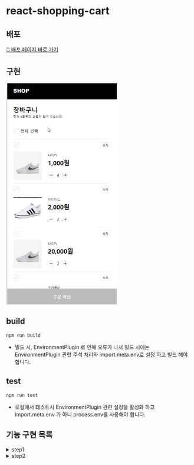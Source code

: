 # react-shopping-cart

## 배포

[🖱️ 배포 페이지 바로 가기](https://badahertz52.github.io/react-shopping-cart/dist/)

## 구현

<img src="./readmeImage/cart_step1.gif" width="300px" alt="step1_구현" />

## build

```dash
npm run build
```

- 빌드 시, EnvironmentPlugin 로 인해 오류가 나서 빌드 시에는 EnvironmentPlugin 관련 주석 처리와 import.meta.env로 설정 하고 빌드 해야 합니다.

## test

```dash
npm run test
```

- 로컬에서 테스트시 EnvironmentPlugin 관련 설정을 활성화 하고 import.meta.env 가 아니 process.env를 사용해야 합니다.

## 기능 구현 목록

<details>
  <summary>step1</summary>
  <div markdown="1">
  
### 페이지 마크업 구현
#### Page
- OrderPage
- OrderConfirmPage
#### Common
- Checkbox
- DeleteButton
- PrimaryButton
- Divider

#### OrderPage 하위 컴포넌트

- CartItem
- CartList
- OrderPrice

### 장바구니 목록 구현

#### 장바구니 API

- Suspense
- ErrorBoundary

#### 장바구니 상태

1. 장바구니 목록

- atoms
  - cartItems(CartItem(name, image, price, isChecked, quantity)[x])
  - quantity(number)

#### 장바구니가 없을 때 fallback ui

#### 새로고침 시 화면 유지 기능 구현

- 상품 체크, 상품 수량 관리

### 장바구니 상품 수량 변경

### 장바구니 상품 삭제

### 총 결제 기능 계산 구현

    1. 금액
    - selectors
      - selectedItems(cardItems에서 isChecked가 true인 item들)
      - totalPrice (orderPrice + shippingPrice)
        - orderPrice(각 cartItems의 price \* quantity)
        - shippingPrice(orderPrice)
          - 결제 금액이 10만원 이상일 경우에 무료

### 주문 확인 기능 구현

- 주문 확인 버튼을 눌렀을 때 주문 확인 페이지로 이동한다.
- 주문 확인 페이지에선 다음과 같은 데이터를 보여줄 수 있어야 한다.

  - 상품 종류
  - 상품 개수
  - 총 결제 금액

- 뒤로 가기 버튼을 누르면 다시 장바구니 목록 페이지로 이동해야한다.

  - 장바구니 목록 페이지는 이전 데이터를 유지할 수 있어야 한다.

        </div>

      </details>
    <details>
      <summary>step2</summary>
      <div markdown="1">

  ### 페이지

  - 장바구니 페이지
  - 주문 확인 페이지 (update)
  - 결제 확인 페이지 (new)

  ### 주문 확인 페이지 마크업

  - [x] 주문한 상품 : 상품명, 가격, 수량
  - [x] 쿠폰 적용 버튼 : 쿠폰 모달 창 열림
  - [x] 제주도 및 도서 산간 지역 체크 박스
  - [x] 금액
    - 주문 금액
    - 쿠폰 할인 금액
    - 배송비
    - 총 결제 금액
  - [x] 결제하기 버튼
    - 클릭 시 결제 확인 패이지로 이동

  ### 쿠폰 모달창 마크업

  - [x] 쿠폰 사용 안내 문구
  - [x] 쿠폰 목록
  - [x] 쿠폰 비활성화
    - 사용 불가한 쿠폰
    - 적용대상이 아닌 쿠폰
    - 이미 쿠폰 2개를 선택한 경우 선택되지 않은 쿠폰
  - [x] 쿠폰 적용 버튼
    - 쿠폰 적용 시 할인금액
    - 클릭 시 할인금액 적용

  ### 쿠폰 기능

  #### 쿠폰 유효성(만료 일자) 검사

  - [x] 만료일이 있는 쿠폰인 경우, 사용 날짜가 만료일 이전인지 판단한다.

  #### 쿠폰 적용 여부

  - [x] 현재 주문 상황과 비교해 쿠폰 적용 여부를 판단한다.

  #### 쿠폰 활성화, 비활성화

  - [x] 사용 불가한 쿠폰은 비활설화한다.
  - [x] 사용자가 2개의 쿠폰을 고르면, 사용 가능한 나머지 쿠폰은 비활성화 된다.
  - [x] 사용자가 2개의 쿠폰을 골랐다가 하나를 선택해제하면 4에서 비활설화 되었던 사용가능한 쿠폰들을 활성화된다.

  #### 쿠폰 할인 적용

  - [x] 쿠폰별 할인 금액을 계산한다.
  - [x] 선택한 쿠폰으로 받을 수 있는 최대 할인 금액을 적용한다.

  ### 배송비

  #### 무료 배송

  - [x] 총 주문 금액이 100,000원 이상일 경우 무료 배송 혜택이 적용된다

  #### 제주도 및 도서 산간 지역: 배송비 추가

  - [x] '배송지가 제주도 및 도서 산간 지역입니까?'라는 체크박스에 체크를 했다면, 배송비를 3천원 추가한다.

  ### 페이지 이동 시 상태

  - [x] 주문 확인 페이지 -> 결제 확인 페이지 -> 주문 확인 페이지 로 이동 시, 이전에 선택한 쿠폰과 도서간 배송 선택 여부 반영하기
  - [x] 주문 확인 페이지에서 쿠폰,도서간 배송 여부 선택 후 다시 장바구니 페이지-> 주문 확인 페이지로 이동 시 이전에 선택이 해제된 상태여야 한다.
    </div>
  </details>
